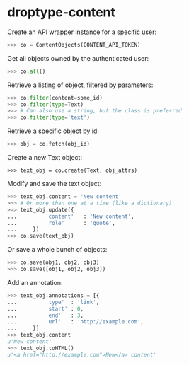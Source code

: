 droptype-content
==========

Create an API wrapper instance for a specific user:

```python
>>> co = ContentObjects(CONTENT_API_TOKEN)
```


Get all objects owned by the authenticated user:

```python
>>> co.all()
```

    
Retrieve a listing of object, filtered by parameters:

```python
>>> co.filter(content=some_id)
>>> co.filter(type=Text)
>>> # Can also use a string, but the class is preferred
>>> co.filter(type='text')
```


Retrieve a specific object by id:

```python
>>> obj = co.fetch(obj_id)
```


Create a new Text object:

```
>>> text_obj = co.create(Text, obj_attrs)
```

Modify and save the text object:

```python
>>> text_obj.content = 'New content'
>>> # Or more than one at a time (like a dictionary)
>>> text_obj.update({
...         'content'   : 'New content',
...         'role'      : 'quote',
...     })
>>> co.save(text_obj)
```

Or save a whole bunch of objects:

```python
>>> co.save(obj1, obj2, obj3)
>>> co.save([obj1, obj2, obj3])
```

Add an annotation:

```python
>>> text_obj.annotations = [{
...         'type'  : 'link',
...         'start' : 0,
...         'end'   : 3,
...         'url'   : 'http://example.com',
...     }]
>>> text_obj.content
u'New content'
>>> text_obj.toHTML()
u'<a href="http://example.com">New</a> content'
```
